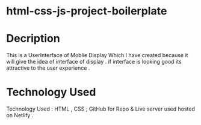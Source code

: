 # html-css-js-project-boilerplate
# Decription 
This is a UserInterface of Moblie Display Which I have created because it will give the idea of interface of display .
if interface is looking good its attractive to the user experience .

# Technology Used 

Technology Used : HTML , CSS  ; GitHub for Repo & Live server used  hosted on Netlify .
